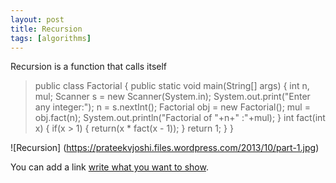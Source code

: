 ```yaml
---
layout: post
title: Recursion
tags: [algorithms]
---
```


Recursion is a function that calls itself

  > public class Factorial
      {
          public static void main(String[] args) 
          {
              int n, mul;
              Scanner s = new Scanner(System.in);
              System.out.print("Enter any integer:");
              n = s.nextInt();
              Factorial obj = new Factorial();
              mul = obj.fact(n);
              System.out.println("Factorial of "+n+" :"+mul);
          }
          int fact(int x)
          {
              if(x > 1)
              {
                  return(x * fact(x - 1));
              }
              return 1;
          }
      }

![Recursion] (https://prateekvjoshi.files.wordpress.com/2013/10/part-1.jpg)

You can add a link [write what you want to show](https://github.com/Lattice3f/blog/).
